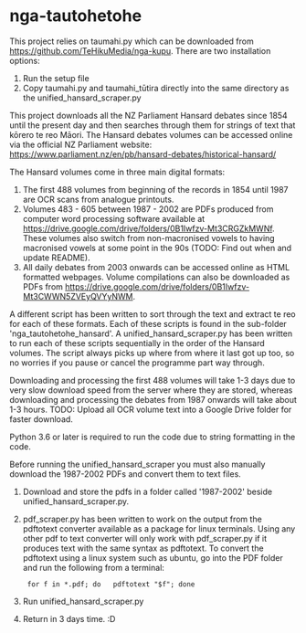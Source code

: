 # nga-tautohetohe

This project relies on taumahi.py which can be downloaded from https://github.com/TeHikuMedia/nga-kupu.
There are two installation options:
1. Run the setup file
2. Copy taumahi.py and taumahi_tūtira directly into the same directory as the unified_hansard_scraper.py

This project downloads all the NZ Parliament Hansard debates since 1854 until the present day and then searches through them for strings of text that kōrero te reo Māori.
The Hansard debates volumes can be accessed online via the official NZ Parliament website: https://www.parliament.nz/en/pb/hansard-debates/historical-hansard/

The Hansard volumes come in three main digital formats:
1. The first 488 volumes from beginning of the records in 1854 until 1987 are OCR scans from analogue printouts.
2. Volumes 483 - 605 between 1987 - 2002 are PDFs produced from computer word processing software available at https://drive.google.com/drive/folders/0B1Iwfzv-Mt3CRGZkMWNf.
These volumes also switch from non-macronised vowels to having macronised vowels at some point in the 90s (TODO: Find out when and update README).
3. All daily debates from 2003 onwards can be accessed online as HTML formatted webpages. Volume compilations can also be downloaded as PDFs from https://drive.google.com/drive/folders/0B1Iwfzv-Mt3CWWN5ZVEyQVYyNWM.

A different script has been written to sort through the text and extract te reo for each of these formats.
Each of these scripts is found in the sub-folder 'nga_tautohetohe_hansard'.
A unified_hansard_scraper.py has been written to run each of these scripts sequentially in the order of the Hansard volumes.
The script always picks up where from where it last got up too, so no worries if you pause or cancel the programme part way through.

Downloading and processing the first 488 volumes will take 1-3 days due to very slow download speed from the server where they are stored, whereas downloading and processing the debates from 1987 onwards will take about 1-3 hours.
TODO: Upload all OCR volume text into a Google Drive folder for faster download. 

Python 3.6 or later is required to run the code due to string formatting in the code.

Before running the unified_hansard_scraper you must also manually download the 1987-2002 PDFs and convert them to text files.
1. Download and store the pdfs in a folder called '1987-2002' beside unified_hansard_scraper.py.
2. pdf_scraper.py has been written to work on the output from the pdftotext converter available as a package for linux terminals.
Using any other pdf to text converter will only work with pdf_scraper.py
if it produces text with the same syntax as pdftotext.
To convert the pdftotext using a linux system such as ubuntu, go into the PDF folder and run the following from a terminal:

        for f in *.pdf; do   pdftotext "$f"; done
3. Run unified_hansard_scraper.py
4. Return in 3 days time. :D